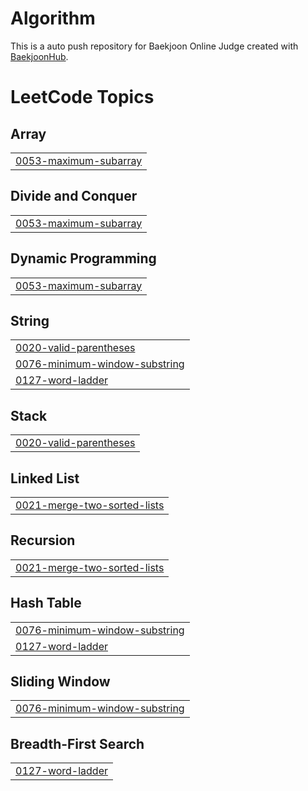 # Algorithm
This is a auto push repository for Baekjoon Online Judge created with [BaekjoonHub](https://github.com/BaekjoonHub/BaekjoonHub).


<!---LeetCode Topics Start-->
# LeetCode Topics
## Array
|  |
| ------- |
| [0053-maximum-subarray](https://github.com/nueijeel/Algorithm/tree/master/0053-maximum-subarray) |
## Divide and Conquer
|  |
| ------- |
| [0053-maximum-subarray](https://github.com/nueijeel/Algorithm/tree/master/0053-maximum-subarray) |
## Dynamic Programming
|  |
| ------- |
| [0053-maximum-subarray](https://github.com/nueijeel/Algorithm/tree/master/0053-maximum-subarray) |
## String
|  |
| ------- |
| [0020-valid-parentheses](https://github.com/nueijeel/Algorithm/tree/master/0020-valid-parentheses) |
| [0076-minimum-window-substring](https://github.com/nueijeel/Algorithm/tree/master/0076-minimum-window-substring) |
| [0127-word-ladder](https://github.com/nueijeel/Algorithm/tree/master/0127-word-ladder) |
## Stack
|  |
| ------- |
| [0020-valid-parentheses](https://github.com/nueijeel/Algorithm/tree/master/0020-valid-parentheses) |
## Linked List
|  |
| ------- |
| [0021-merge-two-sorted-lists](https://github.com/nueijeel/Algorithm/tree/master/0021-merge-two-sorted-lists) |
## Recursion
|  |
| ------- |
| [0021-merge-two-sorted-lists](https://github.com/nueijeel/Algorithm/tree/master/0021-merge-two-sorted-lists) |
## Hash Table
|  |
| ------- |
| [0076-minimum-window-substring](https://github.com/nueijeel/Algorithm/tree/master/0076-minimum-window-substring) |
| [0127-word-ladder](https://github.com/nueijeel/Algorithm/tree/master/0127-word-ladder) |
## Sliding Window
|  |
| ------- |
| [0076-minimum-window-substring](https://github.com/nueijeel/Algorithm/tree/master/0076-minimum-window-substring) |
## Breadth-First Search
|  |
| ------- |
| [0127-word-ladder](https://github.com/nueijeel/Algorithm/tree/master/0127-word-ladder) |
<!---LeetCode Topics End-->